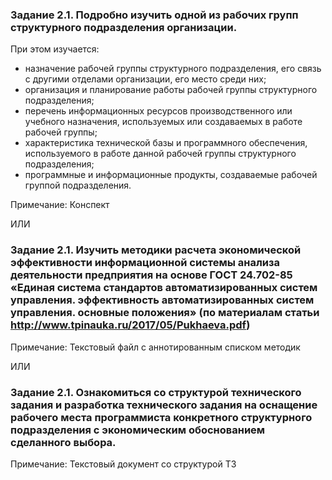 ### Задание 2.1. Подробно изучить одной из рабочих групп структурного подразделения организации. 

При этом изучается:

  * назначение рабочей группы структурного подразделения, его связь с другими отделами организации, его место среди них;
  * организация и планирование работы рабочей группы структурного подразделения; 
  * перечень информационных ресурсов производственного или учебного назначения, используемых или создаваемых в работе рабочей группы;
  * характеристика технической базы и программного обеспечения, используемого в работе данной рабочей группы структурного подразделения; 
  * программные и информационные продукты, создаваемые рабочей группой подразделения.

Примечание: Конспект 

ИЛИ

### Задание 2.1. Изучить методики расчета экономической эффективности информационной системы анализа деятельности предприятия на основе ГОСТ 24.702-85 «Единая система стандартов автоматизированных систем управления. эффективность автоматизированных систем управления. основные положения» (по материалам статьи http://www.tpinauka.ru/2017/05/Pukhaeva.pdf)

Примечание: Текстовый файл с аннотированным списком методик 

ИЛИ

### Задание 2.1. Ознакомиться со структурой технического задания и разработка технического задания на оснащение рабочего места программиста конкретного структурного подразделения с экономическим обоснованием сделанного выбора.

Примечание: Текстовый документ со структурой ТЗ 








